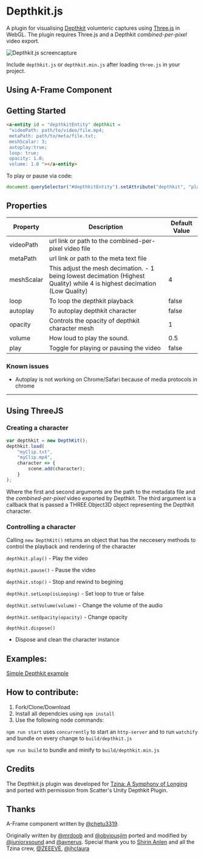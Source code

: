 # Depthkit.js


A plugin for visualising [Depthkit](http://www.depthkit.tv/) volumteric captures using [Three.js](https://github.com/mrdoob/three.js) in WebGL. The plugin requires Three.js and a Depthkit *combined-per-pixel* video export.

![Depthkit.js screencapture](https://raw.githubusercontent.com/ScatterCo/DepthKit.js/master/assets/gh/banner.gif)

Include ```depthkit.js``` or ```depthkit.min.js``` after loading ```three.js``` in your project.

## **Using A-Frame Component**
## Getting Started

```html
<a-entity id = "depthkitEntity" depthkit =
 "videoPath: path/to/video/file.mp4; 
 metaPath: path/to/meta/file.txt; 
 meshScalar: 3;
 autoplay:true;
 loop: true; 
 opacity: 1.0;
 volume: 1.0 "></a-entity>
```

To play or pause via code: 
```javascript
document.querySelector("#depthkitEntity").setAttribute("depthkit", "play", true);
```

## Properties

| Property      | Description                                                                                                    | Default Value |
|---------------|----------------------------------------------------------------------------------------------------------------|---------------|
| videoPath | url link or path to the combined-per-pixel video file                                                                         |          |
| metaPath       | url link or path to the meta text file                                                     |          |
| meshScalar   | This adjust the mesh decimation. - 1 being lowest decimation (Highest Quality) while 4 is highest decimation (Low Quality)| 4        |
| loop    | To loop the depthkit playback                                                              | false          |
| autoplay   | To autoplay depthkit character       | false            |
| opacity | Controls the opacity of depthkit character mesh            | 1             |
| volume        | How loud to play the sound.                                                                                    | 0.5             |
|play | Toggle for playing or pausing the video | false|


### Known issues

- Autoplay is not working on Chrome/Safari because of media protocols in chrome




---




## **Using ThreeJS** 
### Creating a character
```JavaScript
var depthkit = new DepthKit();
depthkit.load(
	"myClip.txt",
	"myClip.mp4",
	character => {
		scene.add(character);
	}
);
```
Where the first and second arguments are the path to the metadata file and the *combined-per-pixel* video exported by Depthkit.
The third argument is a callback that is passed a THREE.Object3D object representing the Depthkit character.

### Controlling a character
Calling ```new DepthKit()``` returns an object that has the neccesery methods to control the playback and rendering of the character

```depthkit.play()``` - Play the video

```depthkit.pause()``` - Pause the video

```depthkit.stop()``` - Stop and rewind to begining

```depthkit.setLoop(isLooping)``` - Set loop to true or false

```depthkit.setVolume(volume)``` - Change the volume of the audio

```depthkit.setOpacity(opacity)``` - Change opacity

```depthkit.dispose()```
- Dispose and clean the character instance

## Examples:
[Simple Depthkit example](https://juniorxsound.github.io/DepthKit.js/examples/simple.html)

## How to contribute:
1. Fork/Clone/Download
1. Install all dependcies using ```npm install```
1. Use the following node commands:

```npm run start``` uses ```concurrently``` to start an ```http-server``` and to run ```watchify``` and bundle on every change to ```build/depthkit.js```

```npm run build``` to bundle and minify to ```build/depthkit.min.js```

## Credits
The Depthkit.js plugin was developed for [Tzina: A Symphony of Longing](https://tzina.space) and ported with permission from Scatter's Unity Depthkit Plugin.

## Thanks
A-Frame component written by [@chetu3319](https://github.com/chetu3319).

Originally written by [@mrdoob](https://github.com/mrdoob) and [@obviousjim](https://github.com/obviousjim) ported and modified by [@juniorxsound](https://github.com/juniorxsound) and [@avnerus](https://github.com/Avnerus). Special thank you to [Shirin Anlen](https://www.shirin.works/) and all the Tzina crew, [@ZEEEVE](https://github.com/zivschneider), [@jhclaura](https://github.com/jhclaura)
